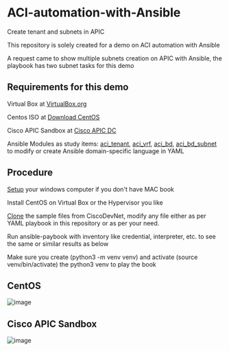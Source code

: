 # ACI-automation-with-Ansible
Create tenant and subnets in APIC

This repository is solely created for a demo on ACI automation with Ansible

A request came to show multiple subnets creation on APIC with Ansible, the playbook has two subnet tasks for this demo

Requirements for this demo
--------------------------
Virtual Box at [VirtualBox.org](https://www.virtualbox.org/)

Centos ISO at [Download CentOS](https://www.centos.org/download/)

Cisco APIC Sandbox at [Cisco APIC DC](https://sandboxapicdc.cisco.com)

Ansible Modules as study items:
[aci_tenant](https://docs.ansible.com/ansible/latest/modules/aci_tenant_module.html),
[aci_vrf](https://docs.ansible.com/ansible/latest/modules/aci_vrf_module.html),
[aci_bd](https://docs.ansible.com/ansible/latest/modules/aci_bd_module.html),
[aci_bd_subnet](https://docs.ansible.com/ansible/latest/modules/aci_bd_subnet_module.html)
to modify or create Ansible domain-specific language in YAML

Procedure
---------
[Setup](https://developer.cisco.com/learning/modules/ansible-aci-intro/aci_ansible_part1/step/1) your windows computer if you don't have MAC book 

Install CentOS on Virtual Box or the Hypervisor you like

[Clone](https://github.com/CiscoDevNet/aci_ansible_learning_labs_code_samples) the sample files from CiscoDevNet, modify any file either as per YAML playbook in this repository or as per your need.

Run ansible-paybook with inventory like credential, interpreter, etc. to see the same or similar results as below

Make sure you create (python3 -m venv venv) and activate (source venv/bin/activate) the python3 venv to play the book

CentOS
------
![image](https://user-images.githubusercontent.com/47313728/76161863-9c5f4f00-60f4-11ea-995b-9c1fd51ebe3d.png)

Cisco APIC Sandbox
------------
![image](https://user-images.githubusercontent.com/47313728/76162004-1b08bc00-60f6-11ea-9296-3596692391e7.png)


